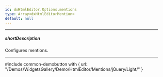 ```yaml
---
id: dxHtmlEditor.Options.mentions
type: Array<dxHtmlEditorMention>
default: null
---
```

---
##### shortDescription
Configures mentions.

---
#include common-demobutton with {
    url: "/Demos/WidgetsGallery/Demo/HtmlEditor/Mentions/jQuery/Light/"
}